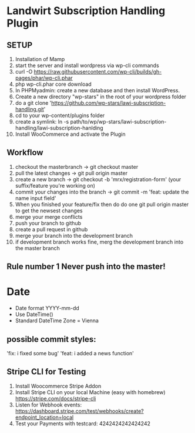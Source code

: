 # Landwirt Subscription Handling Plugin

## SETUP

1. Installation of Mamp
2. start the server and install wordpress via wp-cli commands
3. curl -O https://raw.githubusercontent.com/wp-cli/builds/gh-pages/phar/wp-cli.phar
4. php wp-cli.phar core download
5. In PHPMyadmin: create a new database and then install WordPress.
6. Create a new directory "wp-stars" in the root of your wordpress folder
7. do a git clone 'https://github.com/wp-stars/lawi-subscription-handling.git'
8. cd to your wp-content/plugins folder
9. create a symlink: ln -s path/to/wp/wp-stars/lawi-subscription-handling/lawi-subscription-hanlding
10. Install WooCommerce and activate the Plugin

## Workflow

1. checkout the masterbranch -> git checkout master
2. pull the latest changes -> git pull origin master
3. create a new branch -> git checkout -b 'mrx/registration-form' (your suffix/feature you're working on)
4. commit your changes into the branch -> git commit -m 'feat: update the name input field'
5. When you finished your feature/fix then do do one git pull origin master to get the newsest changes
6. merge your merge conflicts
7. push your branch to github
8. create a pull request in github
9. merge your branch into the development branch
10. if development branch works fine, merg the development branch into the master branch

## Rule number 1 Never push into the master!
# Date
- Date format YYYY-mm-dd
- Use DateTime()
- Standard DateTime Zone = Vienna


## possible commit styles:

'fix: i fixed some bug'
'feat: i added a news function'

## Stripe CLI for Testing

1. Install Woocommerce Stripe Addon
2. Install Stripe CLI on your local Machine (easy with homebrew) https://stripe.com/docs/stripe-cli
3. Listen for Webhook events: https://dashboard.stripe.com/test/webhooks/create?endpoint_location=local
4. Test your Payments with testcard: 4242424242424242